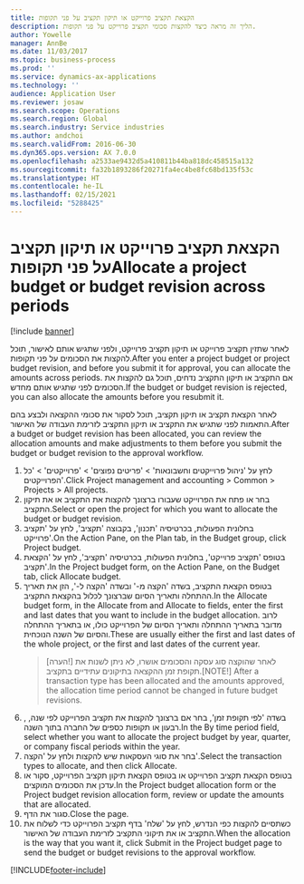 ```yaml
---
title: הקצאת תקציב פרוייקט או תיקון תקציב על פני תקופות
description: הליך זה מראה כיצד להקצות סכומי תקציב פרוייקט על פני תקופות.
author: Yowelle
manager: AnnBe
ms.date: 11/03/2017
ms.topic: business-process
ms.prod: ''
ms.service: dynamics-ax-applications
ms.technology: ''
audience: Application User
ms.reviewer: josaw
ms.search.scope: Operations
ms.search.region: Global
ms.search.industry: Service industries
ms.author: andchoi
ms.search.validFrom: 2016-06-30
ms.dyn365.ops.version: AX 7.0.0
ms.openlocfilehash: a2533ae9432d5a410811b44ba818dc458515a132
ms.sourcegitcommit: fa32b1893286f20271fa4ec4be8fc68bd135f53c
ms.translationtype: HT
ms.contentlocale: he-IL
ms.lasthandoff: 02/15/2021
ms.locfileid: "5288425"
---
```

# <a name="allocate-a-project-budget-or-budget-revision-across-periods"></a><span data-ttu-id="2a1db-103">הקצאת תקציב פרוייקט או תיקון תקציב על פני תקופות</span><span class="sxs-lookup"><span data-stu-id="2a1db-103">Allocate a project budget or budget revision across periods</span></span>

[!include [banner](../../includes/banner.md)]

<span data-ttu-id="2a1db-104">לאחר שתזין תקציב פרוייקט או תיקון תקציב פרוייקט, ולפני שתגיש אותם לאישור, תוכל להקצות את הסכומים על פני תקופות.</span><span class="sxs-lookup"><span data-stu-id="2a1db-104">After you enter a project budget or project budget revision, and before you submit it for approval, you can allocate the amounts across periods.</span></span> <span data-ttu-id="2a1db-105">אם התקציב או תיקון התקציב נדחים, תוכל גם להקצות את הסכומים לפני שתגיש אותם מחדש.</span><span class="sxs-lookup"><span data-stu-id="2a1db-105">If the budget or budget revision is rejected, you can also allocate the amounts before you resubmit it.</span></span> 

<span data-ttu-id="2a1db-106">לאחר הקצאת תקציב או תיקון תקציב, תוכל לסקור את סכומי ההקצאה ולבצע בהם התאמות לפני שתגיש את התקציב או תיקון התקציב לזרימת העבודה של האישור.</span><span class="sxs-lookup"><span data-stu-id="2a1db-106">After a budget or budget revision has been allocated, you can review the allocation amounts and make adjustments to them before you submit the budget or budget revision to the approval workflow.</span></span> 

1. <span data-ttu-id="2a1db-107">לחץ על 'ניהול פרוייקטים וחשבונאות' > 'פריטים נפוצים' > 'פרוייקטים' > 'כל הפרוייקטים'.</span><span class="sxs-lookup"><span data-stu-id="2a1db-107">Click Project management and accounting > Common > Projects > All projects.</span></span> 
2. <span data-ttu-id="2a1db-108">בחר או פתח את הפרוייקט שעבורו ברצונך להקצות את התקציב או את תיקון התקציב.</span><span class="sxs-lookup"><span data-stu-id="2a1db-108">Select or open the project for which you want to allocate the budget or budget revision.</span></span> 
3. <span data-ttu-id="2a1db-109">בחלונית הפעולות, בכרטיסיה 'תכנון', בקבוצה 'תקציב', לחץ על 'תקציב פרוייקט'.</span><span class="sxs-lookup"><span data-stu-id="2a1db-109">On the Action Pane, on the Plan tab, in the Budget group, click Project budget.</span></span> 
4. <span data-ttu-id="2a1db-110">בטופס 'תקציב פרוייקט', בחלונית הפעולות, בכרטיסיה 'תקציב', לחץ על 'הקצאת תקציב'.</span><span class="sxs-lookup"><span data-stu-id="2a1db-110">In the Project budget form, on the Action Pane, on the Budget tab, click Allocate budget.</span></span> 
5. <span data-ttu-id="2a1db-111">בטופס הקצאת התקציב, בשדה 'הקצה מ-' ובשדה 'הקצה ל-', הזן את תאריך ההתחלה ותאריך הסיום שברצונך לכלול בהקצאת התקציב.</span><span class="sxs-lookup"><span data-stu-id="2a1db-111">In the Allocate budget form, in the Allocate from and Allocate to fields, enter the first and last dates that you want to include in the budget allocation.</span></span> <span data-ttu-id="2a1db-112">לרוב מדובר בתאריך ההתחלה ותאריך הסיום של הפרוייקט כולו, או בתאריך ההתחלה והסיום של השנה הנוכחית.</span><span class="sxs-lookup"><span data-stu-id="2a1db-112">These are usually either the first and last dates of the whole project, or the first and last dates of the current year.</span></span>  
   > <span data-ttu-id="2a1db-113">[הערה!] לאחר שהוקצה סוג עסקה והסכומים אושרו, לא ניתן לשנות את תקופת זמן ההקצאה בתיקונים עתידיים בתקציב.</span><span class="sxs-lookup"><span data-stu-id="2a1db-113">[NOTE!] After a transaction type has been allocated and the amounts approved, the allocation time period cannot be changed in future budget revisions.</span></span> 
6. <span data-ttu-id="2a1db-114">בשדה 'לפי תקופת זמן', בחר אם ברצונך להקצות את תקציב הפרוייקט לפי שנה, , רבעון או תקופות כספים של החברה בתוך השנה.</span><span class="sxs-lookup"><span data-stu-id="2a1db-114">In the By time period field, select whether you want to allocate the project budget by year, quarter, or company fiscal periods within the year.</span></span>
7. <span data-ttu-id="2a1db-115">בחר את סוגי העסקאות שיש להקצות ולחץ על 'הקצה'.</span><span class="sxs-lookup"><span data-stu-id="2a1db-115">Select the transaction types to allocate, and then click Allocate.</span></span> 
8. <span data-ttu-id="2a1db-116">בטופס הקצאת תקציב הפרוייקט או בטופס הקצאת תיקון תקציב הפרוייקט, סקור או עדכן את הסכומים המוקצים.</span><span class="sxs-lookup"><span data-stu-id="2a1db-116">In the Project budget allocation form or the Project budget revision allocation form, review or update the amounts that are allocated.</span></span> 
9. <span data-ttu-id="2a1db-117">סגור את הדף.</span><span class="sxs-lookup"><span data-stu-id="2a1db-117">Close the page.</span></span>
10. <span data-ttu-id="2a1db-118">כשתסיים להקצות כפי הנדרש, לחץ על 'שלח' בדף תקציב הפרוייקט כדי לשלוח את התקציב או את תיקוני התקציב לזרימת העבודה של האישור.</span><span class="sxs-lookup"><span data-stu-id="2a1db-118">When the allocation is the way that you want it, click Submit in the Project budget page to send the budget or budget revisions to the approval workflow.</span></span>  




[!INCLUDE[footer-include](../../includes/footer-banner.md)]